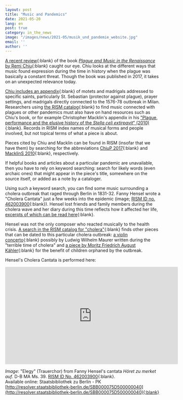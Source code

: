 ```yaml
---
layout: post
title: "Music and Pandemics"
date: 2021-05-20
lang: en
post: true
category: in_the_news
image: "/images/news/2021-05/musik_und_pandemie_website.jpg"
email: ''
author: ''
---
```


[A recent review](https://doi.org/10.1525/jams.2020.73.2.397){:blank} of the book [_Plague and Music in the Renaissance_ by Remi Chiu](https://doi.org/10.1017/9781316271476){:blank} caught our eye. Chiu looks at the different ways that music found expression during the time in history when the plague was basically a constant threat. Though the book was published in 2017, it takes on an unexpected relevance today.  

[Chiu includes an appendix](https://doi.org/10.1017/9781316271476.009){:blank} of motets and madrigals addressed to specific saints, particularly St. Sebastian (protector against plague), prayer settings, and madrigals directly connected to the 1576-78 outbreak in Milan. Researchers using [the RISM catalog](https://opac.rism.info/index.php?id=4){:blank} to find music connected with plagues or other pandemics must also have on hand resources such as Chiu's book, or for example Christopher Macklin's appendix in his ["Plague, performance and the elusive history of the _Stella celi extirpavit_" (2010)](https://www.jstor.org/stable/40800907){:blank}. Records in RISM index names of musical forms and people involved, but not topical terms of what a piece is about.  

Pieces cited by Chiu and Macklin can be found in RISM (insofar that we have them) by searching for the abbreviations [ChiuP 2017](https://opac.rism.info/metaopac/perma.do?v=rism&q=-1%3d%22lit50006433%22){:blank} and [MacklinS 2010](https://opac.rism.info/metaopac/perma.do?v=rism&q=-1%3d%22lit50006435%22){:blank}, respectively.  

If helpful books and articles about a particular pandemic are unavailable, then you have to rely on keyword searching: search for likely words (even archaic ones) that might appear in the piece's title, somewhere on the source itself, or added as a note by a cataloger.  

Using such a keyword search, you can find some music surrounding a cholera outbreak that raged through Berlin in 1831-32.  Fanny Hensel wrote a "Cholera Cantata" just a few weeks into the epidemic (image; [RISM ID no. 462003900](https://opac.rism.info/search?id=462003900&View=rism){:blank}). Hensel lost friends and family members during the cholera wave and her diary during this time reflects how it affected her life, [excerpts of which can be read here](https://wophil.org/fanny-mendelssohns-response-to-the-epidemic-of-1831/){:blank}.  

Hensel was not the only composer who reacted musically to the health crisis. [A search in the RISM catalog for "cholera"](https://opac.rism.info/search?View=rism&q=cholera){:blank} finds other pieces that can be dated to this particular cholera outbreak: [a violin concerto](https://opac.rism.info/search?id=201009077&View=rism){:blank} possibly by Ludwig Wilhelm Maurer written during the "terrible time of cholera" and [a piece by Moritz Friedrich August Kähler](https://opac.rism.info/search?id=464121100&View=rism){:blank} for the benefit of children orphaned by the outbreak.  

Hensel's Cholera Cantata is performed here:  

<iframe width="560" height="315" src="https://www.youtube.com/embed/aOhFHoMEQvI" title="YouTube video player" frameborder="0" allow="accelerometer; autoplay; clipboard-write; encrypted-media; gyroscope; picture-in-picture" allowfullscreen></iframe>   

_Image_: "Elegy" (Trauerchor) from Fanny Hensel's cantata _Höret zu merket auf_.
D-B MA Ms. 39. [RISM ID No. 462003900](https://opac.rism.info/search?id=462003900&View=rism){:blank}.  
Available online: Staatsbibliothek zu Berlin - PK [http://resolver.staatsbibliothek-berlin.de/SBB000075D500000040](http://resolver.staatsbibliothek-berlin.de/SBB000075D500000040){:blank}

